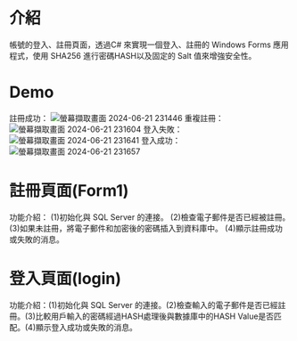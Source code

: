 # 介紹
帳號的登入、註冊頁面，透過C# 來實現一個登入、註冊的 Windows Forms 應用程式，使用 SHA256 進行密碼HASH以及固定的 Salt 值來增強安全性。
# Demo
註冊成功：
![螢幕擷取畫面 2024-06-21 231446](https://github.com/vat2cat/UserAccount/assets/160461838/30942c5b-5aed-4b37-b0c9-5157785c5a58)
重複註冊：
![螢幕擷取畫面 2024-06-21 231604](https://github.com/vat2cat/UserAccount/assets/160461838/76e1288b-5007-40b1-8eaf-98ffdfd060ce)
登入失敗：
![螢幕擷取畫面 2024-06-21 231641](https://github.com/vat2cat/UserAccount/assets/160461838/40369850-d57c-42f1-aa36-bb6300e314ad)
登入成功：
![螢幕擷取畫面 2024-06-21 231657](https://github.com/vat2cat/UserAccount/assets/160461838/a97d5bff-154a-4cc0-979b-78a5cc3d80d0)
# 註冊頁面(Form1)
功能介紹：
(1)初始化與 SQL Server 的連接。
(2)檢查電子郵件是否已經被註冊。
(3)如果未註冊，將電子郵件和加密後的密碼插入到資料庫中。
(4)顯示註冊成功或失敗的消息。
# 登入頁面(login)
功能介紹：(1)初始化與 SQL Server 的連接。(2)檢查輸入的電子郵件是否已經註冊。(3)比較用戶輸入的密碼經過HASH處理後與數據庫中的HASH Value是否匹配。(4)顯示登入成功或失敗的消息。
